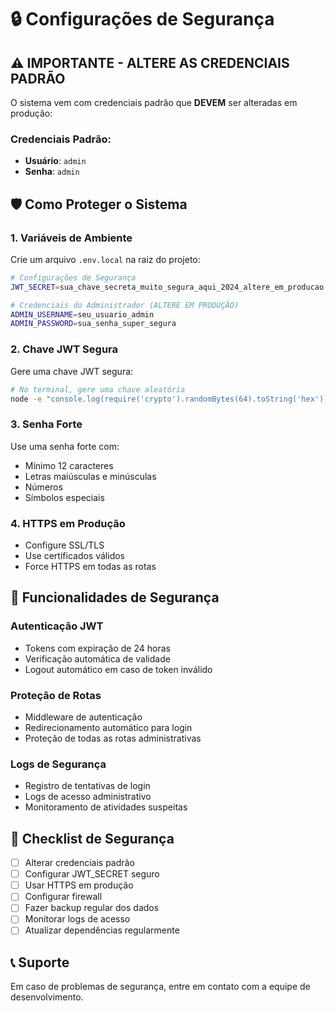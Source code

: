 # 🔒 Configurações de Segurança

## ⚠️ IMPORTANTE - ALTERE AS CREDENCIAIS PADRÃO

O sistema vem com credenciais padrão que **DEVEM** ser alteradas em produção:

### Credenciais Padrão:
- **Usuário**: `admin`
- **Senha**: `admin`

## 🛡️ Como Proteger o Sistema

### 1. Variáveis de Ambiente
Crie um arquivo `.env.local` na raiz do projeto:

```bash
# Configurações de Segurança
JWT_SECRET=sua_chave_secreta_muito_segura_aqui_2024_altere_em_producao

# Credenciais do Administrador (ALTERE EM PRODUÇÃO)
ADMIN_USERNAME=seu_usuario_admin
ADMIN_PASSWORD=sua_senha_super_segura
```

### 2. Chave JWT Segura
Gere uma chave JWT segura:
```bash
# No terminal, gere uma chave aleatória
node -e "console.log(require('crypto').randomBytes(64).toString('hex'))"
```

### 3. Senha Forte
Use uma senha forte com:
- Mínimo 12 caracteres
- Letras maiúsculas e minúsculas
- Números
- Símbolos especiais

### 4. HTTPS em Produção
- Configure SSL/TLS
- Use certificados válidos
- Force HTTPS em todas as rotas

## 🔐 Funcionalidades de Segurança

### Autenticação JWT
- Tokens com expiração de 24 horas
- Verificação automática de validade
- Logout automático em caso de token inválido

### Proteção de Rotas
- Middleware de autenticação
- Redirecionamento automático para login
- Proteção de todas as rotas administrativas

### Logs de Segurança
- Registro de tentativas de login
- Logs de acesso administrativo
- Monitoramento de atividades suspeitas

## 🚨 Checklist de Segurança

- [ ] Alterar credenciais padrão
- [ ] Configurar JWT_SECRET seguro
- [ ] Usar HTTPS em produção
- [ ] Configurar firewall
- [ ] Fazer backup regular dos dados
- [ ] Monitorar logs de acesso
- [ ] Atualizar dependências regularmente

## 📞 Suporte
Em caso de problemas de segurança, entre em contato com a equipe de desenvolvimento.

